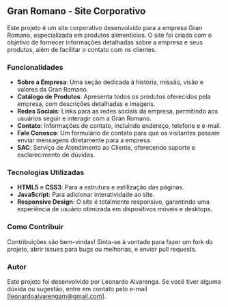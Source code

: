 ## Gran Romano - Site Corporativo

Este projeto é um site corporativo desenvolvido para a empresa Gran Romano, especializada em produtos alimentícios. O site foi criado com o objetivo de fornecer informações detalhadas sobre a empresa e seus produtos, além de facilitar o contato com os clientes.

### Funcionalidades

- **Sobre a Empresa**: Uma seção dedicada à história, missão, visão e valores da Gran Romano.
- **Catálogo de Produtos**: Apresenta todos os produtos oferecidos pela empresa, com descrições detalhadas e imagens.
- **Redes Sociais**: Links para as redes sociais da empresa, permitindo aos usuários seguir e interagir com a Gran Romano.
- **Contato**: Informações de contato, incluindo endereço, telefone e e-mail.
- **Fale Conosco**: Um formulário de contato para que os visitantes possam enviar mensagens diretamente para a empresa.
- **SAC**: Serviço de Atendimento ao Cliente, oferecendo suporte e esclarecimento de dúvidas.

### Tecnologias Utilizadas

- **HTML5** e **CSS3**: Para a estrutura e estilização das páginas.
- **JavaScript**: Para adicionar interatividade ao site.
- **Responsive Design**: O site é totalmente responsivo, garantindo uma experiência de usuário otimizada em dispositivos móveis e desktops.

### Como Contribuir

Contribuições são bem-vindas! Sinta-se à vontade para fazer um fork do projeto, abrir issues para bugs ou melhorias, e enviar pull requests.

### Autor

Este projeto foi desenvolvido por Leonardo Alvarenga. Se você tiver alguma dúvida ou sugestão, entre em contato pelo e-mail [leonardoalvarengam@gmail.com].
